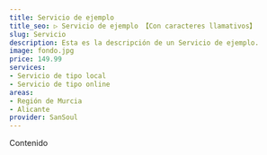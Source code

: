 ```yaml
---
title: Servicio de ejemplo
title_seo: ▷ Servicio de ejemplo 【Con caracteres llamativos】
slug: Servicio
description: Esta es la descripción de un Servicio de ejemplo.
image: fondo.jpg
price: 149.99
services:
- Servicio de tipo local
- Servicio de tipo online
areas:
- Región de Murcia
- Alicante
provider: SanSoul
---
```

Contenido